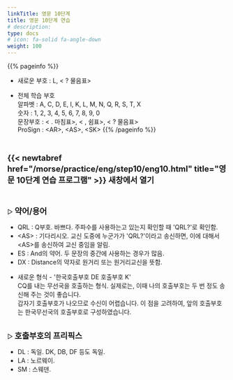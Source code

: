 ```yaml
---
linkTitle: 영문 10단계
title: 영문 10단계 연습
# description: 
type: docs
# icon: fa-solid fa-angle-down
weight: 100
---
```


{{% pageinfo %}}

* 새로운 부호 : L, < ? 물음표>

* 전체 학습 부호<br>
알파벳 : A, C, D, E, I, K, L, M, N, Q, R, S, T, X<br>
숫자 : 1, 2, 3, 4, 5, 6, 7, 8, 9, 0<br>
문장부호 : < . 마침표>, < , 쉼표>, < ? 물음표><br>
ProSign : &lt;AR&gt;, &lt;AS&gt;, &lt;SK&gt;
{{% /pageinfo %}}

<br>

<b><span style="font-size:130%">{{< newtabref href="/morse/practice/eng/step10/eng10.html" title="영문 10단계 연습 프로그램" >}} 새창에서 열기</span></b>

<br>

▷ <b><span style="font-size:130%">약어/용어</span></b>
- QRL : Q부호. 바쁘다. 주파수를 사용하는고 있는지 확인할 때 'QRL?'로 확인함.
- &lt;AS&gt; : 기다리시오. 교신 도중에 누군가가 'QRL?'이라고 송신하면, 이에 대해서 &lt;AS&gt;를 송신하여 교신 중임을 알림.
- ES : And의 약어. 두 문장의 중간에 사용하는 경우가 많음.
- DX : Distance의 약자로 원거리 또는 원거리교신을 뜻함.

* 새로운 형식 - '한국호출부호 DE 호출부호 K'<br>
  CQ를 내는 무선국을 호출하는 형식. 실제로는, 이때 나의 호출부호는 두 번 정도 송신해 주는 것이 좋습니다.<br>
  갑자기 호출부호가 나오므로 수신이 어렵습니다. 이 점을 고려하여, 앞의 호출부호는 한국무선국의 호출부호로 구성하였습니다.
  <br><br>

▷ <b><span style="font-size:130%">호출부호의 프리픽스</span></b>
- DL : 독일. DK, DB, DF 등도 독일.
- LA : 노르웨이.
- SM : 스웨덴.
